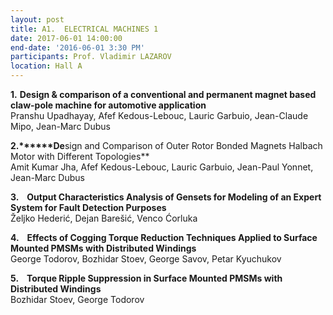 ```yaml
---
layout: post
title: A1.  ELECTRICAL MACHINES 1
date: 2017-06-01 14:00:00
end-date: '2016-06-01 3:30 PM'
participants: Prof. Vladimir LAZAROV
location: Hall A
---
```



**1.** **Design & comparison of a conventional and permanent magnet based claw-pole machine for automotive application**
<br>Pranshu Upadhayay, Afef Kedous-Lebouc, Lauric Garbuio, Jean-Claude Mipo, Jean-Marc Dubus

**2.****\*\*De**sign and Comparison of Outer Rotor Bonded Magnets Halbach Motor with Different Topologies\*\*
<br>Amit Kumar Jha, Afef Kedous-Lebouc, Lauric Garbuio, Jean-Paul Yonnet, Jean-Marc Dubus

**3.    Output Characteristics Analysis of Gensets for Modeling of an Expert System for Fault Detection Purposes**
<br>Željko Hederić, Dejan Barešić, Venco Ćorluka

**4.    Effects of Cogging Torque Reduction Techniques Applied to Surface Mounted PMSMs with Distributed Windings**
<br>George Todorov, Bozhidar Stoev, George Savov, Petar Kyuchukov

**5.    Torque Ripple Suppression in Surface Mounted PMSMs with Distributed Windings**
<br>Bozhidar Stoev, George Todorov